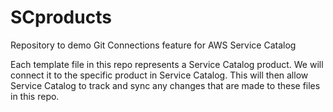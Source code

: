 # SCproducts
Repository to demo Git Connections feature for AWS Service Catalog

Each template file in this repo represents a Service Catalog product. We will connect it to the specific product in Service Catalog. This will then allow Service Catalog to track and sync any changes that are made to these files in this repo.
